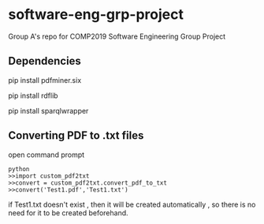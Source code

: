 # software-eng-grp-project
Group A's repo for COMP2019 Software Engineering Group Project 

## Dependencies
pip install pdfminer.six

pip install rdflib

pip install sparqlwrapper

## Converting PDF to .txt files
open command prompt
```
python
>>import custom_pdf2txt
>>convert = custom_pdf2txt.convert_pdf_to_txt
>>convert('Test1.pdf','Test1.txt')

```
if Test1.txt doesn't exist , then it will be created automatically , so there is no need for it to be created beforehand.
